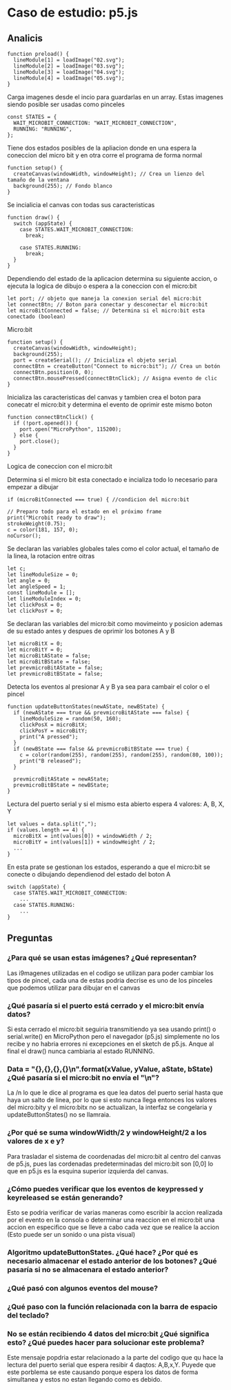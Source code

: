 # Caso de estudio: p5.js

## Analicis 
    function preload() {
      lineModule[1] = loadImage("02.svg");
      lineModule[2] = loadImage("03.svg");
      lineModule[3] = loadImage("04.svg");
      lineModule[4] = loadImage("05.svg");
    }
Carga imagenes desde el incio para guardarlas en un array. Estas imagenes siendo posible ser usadas como pinceles 

    const STATES = {
      WAIT_MICROBIT_CONNECTION: "WAIT_MICROBIT_CONNECTION",
      RUNNING: "RUNNING",
    };

Tiene dos estados posibles de la apliacion donde en una espera la coneccion del micro bit y en otra corre el programa de forma normal

    function setup() {
      createCanvas(windowWidth, windowHeight); // Crea un lienzo del tamaño de la ventana
      background(255); // Fondo blanco
    }
Se incialicia el canvas con todas sus caracteristicas

    function draw() {
      switch (appState) {
        case STATES.WAIT_MICROBIT_CONNECTION:
          break;
    
        case STATES.RUNNING:
          break;
      }
    }
Dependiendo del estado de la aplicacion determina su siguiente accion, o ejecuta la logica de dibujo o espera a la coneccion con el micro:bit 


    let port; // objeto que maneja la conexion serial del micro:bit 
    let connectBtn; // Boton para conectar y desconectar el micro:bit 
    let microBitConnected = false; // Determina si el micro:bit esta conectado (boolean)
Micro:bit 

    function setup() {
      createCanvas(windowWidth, windowHeight);
      background(255);
      port = createSerial(); // Inicializa el objeto serial
      connectBtn = createButton("Connect to micro:bit"); // Crea un botón
      connectBtn.position(0, 0);
      connectBtn.mousePressed(connectBtnClick); // Asigna evento de clic
    }
Inicializa las caracteristicas del canvas y tambien crea el boton para conecatr el micro:bit y determina el evento de oprimir este mismo boton

    function connectBtnClick() {
      if (!port.opened()) {
        port.open("MicroPython", 115200);
      } else {
        port.close();
      }
    }
Logica de coneccion con el micro:bit 


Determina si el micro bit esta conectado e incializa todo lo necesario para empezar a dibujar 

    if (microBitConnected === true) { //condicion del micro:bit 

    // Preparo todo para el estado en el próximo frame
    print("Microbit ready to draw");
    strokeWeight(0.75);
    c = color(181, 157, 0);
    noCursor();
Se declaran las variables globales tales como el color actual, el tamaño de la linea, la rotacion entre oitras

    let c;
    let lineModuleSize = 0;
    let angle = 0;
    let angleSpeed = 1;
    const lineModule = [];
    let lineModuleIndex = 0;
    let clickPosX = 0;
    let clickPosY = 0;

Se declaran las variables del micro:bit como movimeinto y posicion ademas de su estado antes y despues de oprimir los botones A y B

    let microBitX = 0;
    let microBitY = 0;
    let microBitAState = false;
    let microBitBState = false;
    let prevmicroBitAState = false;
    let prevmicroBitBState = false;

Detecta los eventos al presionar A y B ya sea para cambair el color o el pincel

    function updateButtonStates(newAState, newBState) {
      if (newAState === true && prevmicroBitAState === false) { 
        lineModuleSize = random(50, 160); 
        clickPosX = microBitX;
        clickPosY = microBitY;
        print("A pressed");
      }
      if (newBState === false && prevmicroBitBState === true) {
        c = color(random(255), random(255), random(255), random(80, 100));
        print("B released");
      }
    
      prevmicroBitAState = newAState;
      prevmicroBitBState = newBState;
    }
Lectura del puerto serial y si el mismo esta abierto espera 4 valores: A, B, X, Y

    let values = data.split(",");
    if (values.length == 4) {
      microBitX = int(values[0]) + windowWidth / 2;
      microBitY = int(values[1]) + windowHeight / 2;
      ...
    }
En esta prate se gestionan los estados, esperando a que el micro:bit se conecte o dibujando dependienod del estado del boton A

    switch (appState) {
      case STATES.WAIT_MICROBIT_CONNECTION:
        ...
      case STATES.RUNNING:
        ...
    }


## Preguntas

### ¿Para qué se usan estas imágenes? ¿Qué representan?
Las i9magenes utilizadas en el codigo se utilizan para poder cambiar los tipos de pincel, cada una de estas podria decrise es uno de los pinceles que podemos utilizar para dibujar en el canvas

###  ¿Qué pasaría si el puerto está cerrado y el micro:bit envía datos?
Si esta cerrado el micro:bit seguiria transmitiendo ya sea usando print() o serial.write() en MicroPython pero el navegador (p5.js) simplemente no los recibe y no habria errores ni excepciones en el sketch de p5.js. Anque al final el draw() nunca cambiaria al estado RUNNING.

### Data = "{},{},{},{}\n".format(xValue, yValue, aState, bState) ¿Qué pasaría si el micro:bit no envía el "\n"?
La /n lo que le dice al programa es que lea datos del puerto serial hasta que haya un salto de linea, por lo que si esto nunca llega entonces los valores del micro:bity y el micro:bitx no se actualizan, la interfaz se congelaria y updateButtonStates() no se llamraia. 

### ¿Por qué se suma windowWidth/2 y windowHeight/2 a los valores de x e y?
Para trasladar el sistema de coordenadas del micro:bit al centro del canvas de p5.js, pues las cordenadas predeterminadas del micro:bit son [0,0] lo que en p5.js es la esquina superior izquierda del canvas. 

### ¿Cómo puedes verificar que los eventos de keypressed y keyreleased se están generando?
Esto se podria verificar de varias maneras como escribir la accion realizada por el evento en la consola o determinar una reaccion en el micro:bit una accion en especifico que se lleve a cabo cada vez que se realice la accion (Esto puede ser un sonido o una pista visual) 

###  Algoritmo updateButtonStates. ¿Qué hace? ¿Por qué es necesario almacenar el estado anterior de los botones? ¿Qué pasaría si no se almacenara el estado anterior?

### ¿Qué pasó con algunos eventos del mouse? 

### ¿Qué paso con la función relacionada con la barra de espacio del teclado?

### No se están recibiendo 4 datos del micro:bit ¿Qué significa esto? ¿Qué puedes hacer para solucionar este problema?
Este mensaje popdria estar relacionado a la parte del codigo que qu hace la lectura del puerto serial que espera resibir 4 daqtos: A,B,x,Y. Puyede que este porblema se este causando porque espera los datos de forma simultanea y estos no estan llegando como es debido. 
